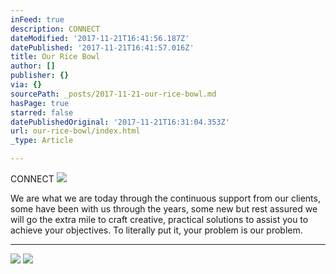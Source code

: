```yaml
---
inFeed: true
description: CONNECT
dateModified: '2017-11-21T16:41:56.187Z'
datePublished: '2017-11-21T16:41:57.016Z'
title: Our Rice Bowl
author: []
publisher: {}
via: {}
sourcePath: _posts/2017-11-21-our-rice-bowl.md
hasPage: true
starred: false
datePublishedOriginal: '2017-11-21T16:31:04.353Z'
url: our-rice-bowl/index.html
_type: Article

---
```

CONNECT
![](https://the-grid-user-content.s3-us-west-2.amazonaws.com/e524fb73-95ef-43fa-a495-6d66341f8ff2.png)

We are what we are today through the continuous support from our clients, some have been with us through the years, some new but rest assured we will go the extra mile to craft creative, practical solutions to assist you to achieve your objectives. To literally put it, your problem is our problem.

---

![](https://the-grid-user-content.s3-us-west-2.amazonaws.com/3b8a5e89-14bd-4a0f-b8c4-14e6ffcd37ca.jpg)
![](https://the-grid-user-content.s3-us-west-2.amazonaws.com/5a2a5a19-906e-40fb-8a95-27af8b16cf49.jpg)
